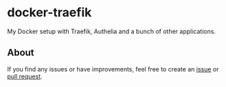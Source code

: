 # docker-traefik
My Docker setup with Traefik, Authelia and a bunch of other applications.

## About
If you find any issues or have improvements, feel free to create an [issue](https://github.com/Joery/docker-traefik/issues) or [pull request](https://github.com/Joery/docker-traefik/pulls).
